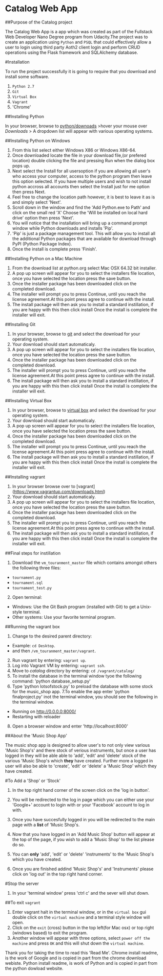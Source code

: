 # Catalog Web App

##Purpose of the Catalog project

The Catalog Web App is a app which was created as part of the Fullstack Web Developer Nano Degree program from Udacity.The project was to create an application using `Python` and `PSQL` that could effectively allow a user to login using third party Aoth2 client login and perform CRUD operations using the Flask framework and SQLAlchemy database.

#Installation

To run the project successfully it is going to require that you download and install some software.

1. `Python 2.7`
2. `Git`
3. `Virtual Box`
4. `Vagrant`
5. 'Chrome'

##Installing Python

In your browser, browse to [python/downoads](https://www.python.org/downloads/) >hover your mouse over *Downloads* > A dropdown list will appear with various operating systems.

##Installing Python on Windows

1. From this list select either Windows X86 or Windows X86-64.
2. Once downloaded locate the file in your download file,(or prefered location) double clicking the file and pressing Run when the dialog box pops up.
3. Next select the Install for all usersoption if you are allowing all user's who access your computer, access to the python program then leave this option selected. If you have multiple users and wish to not install python accross all accounts then select the Install just for me option then press Next.
4. Feel free to change the location path however, it is best to leave it as is and simply select 'Next'.
5. Scroll down in the window and find the 'Add Python.exe to Path' and click on the small red 'X' Choose the 'Will be installed on local hard drive' option then press 'Next'.
6. You will notice that the installation will bring up a command prompt window while Python downloads and installs 'Pip'.
7. 'Pip' is just a package management tool. This will allow you to install all the additional Python packages that are available for download through PyPI (Python Package Index).
8. Once the install is complete press 'Finish'.

##Installing Python on a Mac Machine

1. From the download list at python.org select Mac OSX 64.32 bit installer.
2. A pop up screen will appear for you to select the installers file location, once you have selected the location press the save button.
3. Once the installer package has been downloaded click on the completed download.
4. The installer will prompt you to press Continue, until you reach the license agreement.At this point press agree to continue with the install.
5. The install package will then ask you to install a standard instillation, if you are happy with this then click install
Once the install is complete the installer will exit.

##Installing Git

1. In your browser, browse to [git](https://git-scm.com/downloads) and select the download for your operating system.
2. Your download should start automaticaly.
3. A pop up screen will appear for you to select the installers file location, once you have selected the location press the save button.
3. Once the installer package has been downloaded click on the completed download.
4. The installer will prompt you to press Continue, until you reach the license agreement.At this point press agree to continue with the install.
5. The install package will then ask you to install a standard instillation, if you are happy with this then click install
Once the install is complete the installer will exit.

##Installing Virtual Box

1. In your browser, browse to [virtual box](https://www.virtualbox.org/wiki/Downloads) and select the download for your operating system.
2. Your download should start automaticaly.
3. A pop up screen will appear for you to select the installers file location, once you have selected the location press the save button.
3. Once the installer package has been downloaded click on the completed download.
4. The installer will prompt you to press Continue, until you reach the license agreement.At this point press agree to continue with the install.
5. The install package will then ask you to install a standard instillation, if you are happy with this then click install
Once the install is complete the installer will exit.

##Installing vagrant

1. In your browser browse over to [vagrant] (https://www.vagrantup.com/downloads.html)
2. Your download should start automaticaly.
3. A pop up screen will appear for you to select the installers file location, once you have selected the location press the save button.
3. Once the installer package has been downloaded click on the completed download.
4. The installer will prompt you to press Continue, until you reach the license agreement.At this point press agree to continue with the install.
5. The install package will then ask you to install a standard instillation, if you are happy with this then click install
Once the install is complete the installer will exit.

##Final steps for instillation

1. Download the `vm_touranment_master` file which contains amongst others the following three files:
  * `tournament.py`
  * `tournament.sql`
  * `tournament_test.py`
2. Open terminal:
  * Windows: Use the Git Bash program (installed with Git) to get a Unix-style terminal.
  * Other systems: Use your favorite terminal program.

##Running the vagrant box
1. Change to the desired parent directory:
  * Example: `cd Desktop`.
  * and then `/vm_touranment_master/vagrant`.
2. Run vagrant by entering: `vagrant up`.
3. Log into Vagrant VM by entering: `vagrant ssh`.
4. Move to *catalog* directory by entering: `cd /vagrant/catalog/`
5. To install the database in the terminal window tyoe the following command: 'python database_setup.py'
6. Type 'python lotsofstock.py' to preload the database with some stock for the music_shop app.
7.To enable the app enter 'python finalproject.py' inot the terminal window, you should see the following in the terminal window.
  * Running on http://0.0.0.0:8000/
  * Restarting with reloader
8. Open a browser window and enter 'http://localhost:8000'

##About the 'Music Shop App'

The music shop app is designed to allow user's to not only view various 'Music Shop's' and there stock of verious instruments, but once a user has logged in they will be able able to 'add', 'edit' and 'delete' stock of the various 'Music Shop's which **they** have created. Further more a logged in user will also be able to 'create', 'edit' or 'delete' a 'Music Shop' which they have created.

#To Add a 'Shop' or 'Stock'

1. In the top right hand corner of the screen click on the 'log in button'.

2. You will be redirected to the log in page which you can either use your 'Google+' account to login with or your 'Facebook' account to log in with.

3. Once you have succesfully logged in you will be redirected to the main page with a **list** of 'Music Shop's.

4. Now that you have logged in an 'Add Music Shop' button will appear at the top of the page, if you wish to add a 'Music Shop' to the list please do so.

5. You can **only** 'add', 'edit' or 'delete' 'instruments' to the 'Music Shop's which you have created.

6. Once you are finished addind 'Music Shop's' and 'Instruments' please click on 'log out' in the top right hand corner.

#Stop the server

1. In your 'terminal window' press 'ctrl c' and the sever will shut down.

##To exit `vagrant`

1. Enter vagrant halt in the terminal window, or in the `virtual box` gui double click on the `virtual machine` and a terminal style window will open.
2. Click on the `exit` (cross) button in the top left(for Mac osx) or top right (windows based) to exit the program.
3. Another window will appear with three options, select `power off the machine` and press `OK` and this will shut down the `virtual machine`.

Thank you for taking the time to read this 'Read Me'. Chrome install readme, is the work of Google and is copied in part from the chrome download webiste. Python install readme, is work of Python and is copied in part from the python dowload website.
